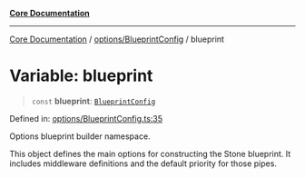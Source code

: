[**Core Documentation**](../../../README.md)

***

[Core Documentation](../../../README.md) / [options/BlueprintConfig](../README.md) / blueprint

# Variable: blueprint

> `const` **blueprint**: [`BlueprintConfig`](../interfaces/BlueprintConfig.md)

Defined in: [options/BlueprintConfig.ts:35](https://github.com/stonemjs/core/blob/e2200da501349da1fec304d821c002bb6d055b61/src/options/BlueprintConfig.ts#L35)

Options blueprint builder namespace.

This object defines the main options for constructing the Stone blueprint.
It includes middleware definitions and the default priority for those pipes.
